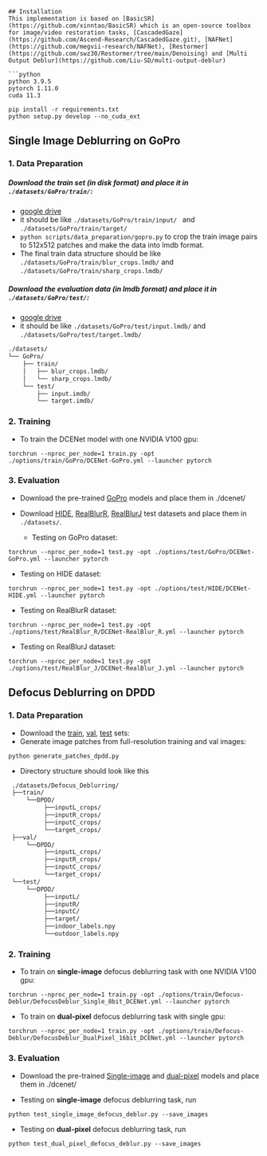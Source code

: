 ﻿```# DCENet: Dual-Branch Context Extractor for Multi-Scale Features in Image Deblurring



## Installation
This implementation is based on [BasicSR](https://github.com/xinntao/BasicSR) which is an open-source toolbox for image/video restoration tasks, [CascadedGaze](https://github.com/Ascend-Research/CascadedGaze.git), [NAFNet](https://github.com/megvii-research/NAFNet), [Restormer](https://github.com/swz30/Restormer/tree/main/Denoising) and [Multi Output Deblur](https://github.com/Liu-SD/multi-output-deblur)

```python
python 3.9.5
pytorch 1.11.0
cuda 11.3
```

```
pip install -r requirements.txt
python setup.py develop --no_cuda_ext
```



##  Single Image Deblurring on GoPro
### 1. Data Preparation
##### Download the train set (in disk format) and place it in ```./datasets/GoPro/train/```:

* [google drive](https://drive.google.com/file/d/1zgALzrLCC_tcXKu_iHQTHukKUVT1aodI/view?usp=sharing)
* it should be like ```./datasets/GoPro/train/input/ ``` and ```./datasets/GoPro/train/target/```
* ```python scripts/data_preparation/gopro.py``` to crop the train image pairs to 512x512 patches and make the data into lmdb format.
* The final train data structure should be like ```./datasets/GoPro/train/blur_crops.lmdb/``` and ```./datasets/GoPro/train/sharp_crops.lmdb/```

##### Download the evaluation data (in lmdb format) and place it in ```./datasets/GoPro/test/```:

  * [google drive](https://drive.google.com/file/d/1abXSfeRGrzj2mQ2n2vIBHtObU6vXvr7C/view?usp=sharing)
  * it should be like ```./datasets/GoPro/test/input.lmdb/``` and ```./datasets/GoPro/test/target.lmdb/```

```bash
./datasets/
└── GoPro/
    ├── train/
    │   ├── blur_crops.lmdb/
    │   └── sharp_crops.lmdb/
    └── test/
        ├── input.imdb/
        └── target.imdb/

```



### 2. Training

* To train the DCENet model with one NVIDIA V100 gpu:

```
torchrun --nproc_per_node=1 train.py -opt ./options/train/GoPro/DCENet-GoPro.yml --launcher pytorch
```

### 3. Evaluation


* Download the pre-trained [GoPro](https://drive.google.com/file/d/1XCcPRU1u1CbgpzqOiH3zBH5FGXlQBWFd/view?usp=drive_link) models and place them in ./dcenet/


* Download [HIDE](https://drive.google.com/file/d/1XRomKYJF1H92g1EuD06pCQe4o6HlwB7A/view?usp=sharing), [RealBlurR](https://drive.google.com/file/d/1glgeWXCy7Y0qWDc0MXBTUlZYJf8984hS/view?usp=sharing), [RealBlurJ](https://drive.google.com/file/d/1Rb1DhhXmX7IXfilQ-zL9aGjQfAAvQTrW/view?usp=sharing) test datasets and place them in `./datasets/`.

  * Testing on GoPro dataset:
```
torchrun --nproc_per_node=1 test.py -opt ./options/test/GoPro/DCENet-GoPro.yml --launcher pytorch
```
  
  * Testing on HIDE dataset:
```
torchrun --nproc_per_node=1 test.py -opt ./options/test/HIDE/DCENet-HIDE.yml --launcher pytorch
```
  
  * Testing on RealBlurR dataset:
```
torchrun --nproc_per_node=1 test.py -opt ./options/test/RealBlur_R/DCENet-RealBlur_R.yml --launcher pytorch
```

  * Testing on RealBlurJ dataset:
```
torchrun --nproc_per_node=1 test.py -opt ./options/test/RealBlur_J/DCENet-RealBlur_J.yml --launcher pytorch
```

##  Defocus Deblurring on DPDD
### 1. Data Preparation
* Download the [train](https://drive.google.com/file/d/1bl5i1cDQNvkgVA_x37QdhvvFk1R80kfe/view?usp=sharing), [val](https://drive.google.com/file/d/1KRAmBzluu-IG9-BOsuakB5rjY5_f-kiR/view?usp=sharing), [test](https://drive.google.com/file/d/1dDWUQ_D93XGtcywoUcZE1HOXCV4EuLyw/view?usp=sharing) sets:
* Generate image patches from full-resolution training and val images:
```
python generate_patches_dpdd.py 
```
* Directory structure should look like this
```bash  
 ./datasets/Defocus_Deblurring/
 ├──train/
     └──DPDD/
          ├──inputL_crops/
          ├──inputR_crops/
          ├──inputC_crops/
          └──target_crops/
 ├──val/
     └──DPDD/
          ├──inputL_crops/
          ├──inputR_crops/
          ├──inputC_crops/
          └──target_crops/
 └──test/
     └──DPDD/
          ├──inputL/
          ├──inputR/
          ├──inputC/
          ├──target/
          ├──indoor_labels.npy
          └──outdoor_labels.npy
```

### 2. Training
  * To train on **single-image** defocus deblurring task with one NVIDIA V100 gpu:
```
torchrun --nproc_per_node=1 train.py -opt ./options/train/Defocus-Deblur/DefocusDeblur_Single_8bit_DCENet.yml --launcher pytorch
```
* To train on **dual-pixel** defocus deblurring task  with single gpu:
```
torchrun --nproc_per_node=1 train.py -opt ./options/train/Defocus-Deblur/DefocusDeblur_DualPixel_16bit_DCENet.yml --launcher pytorch
```

### 3. Evaluation

* Download the pre-trained [Single-image](https://drive.google.com/file/d/1gXHRheK_PrQRbwlKnlyhk9RFIn6ggze-/view?usp=drive_link) and [dual-pixel](https://drive.google.com/file/d/1HOaNx22qVP8VHZ2LOmhJmawubNp8RMl9/view?usp=drive_link) models and place them in ./dcenet/

 * Testing on **single-image** defocus deblurring task, run
```
python test_single_image_defocus_deblur.py --save_images
```

 * Testing on **dual-pixel** defocus deblurring task, run
```
python test_dual_pixel_defocus_deblur.py --save_images
```